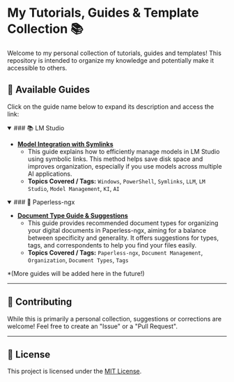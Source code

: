 # My Tutorials, Guides & Template Collection 📚

Welcome to my personal collection of tutorials, guides and templates! This repository is intended to organize my knowledge and potentially make it accessible to others.

## 📙 Available Guides

Click on the guide name below to expand its description and access the link:

<details open>
<summary>### 📚 LM Studio</summary>

*   [**Model Integration with Symlinks**](./guides/LM-Studio/LM-Studio-LLM-symlinks/README.md)
    *   This guide explains how to efficiently manage models in LM Studio using symbolic links. This method helps save disk space and improves organization, especially if you use models across multiple AI applications.
    *   **Topics Covered / Tags:** `Windows`, `PowerShell`, `Symlinks`, `LLM`, `LM Studio`, `Model Management`, `KI`, `AI`
</details>

<details open>
<summary>### 🍃 Paperless-ngx</summary>

*   [**Document Type Guide & Suggestions**](./guides/Paperless-ngx/Paperless-ngx_document_types/README.md)
    *   This guide provides recommended document types for organizing your digital documents in Paperless-ngx, aiming for a balance between specificity and generality. It offers suggestions for types, tags, and correspondents to help you find your files easily.
    *   **Topics Covered / Tags:** `Paperless-ngx`, `Document Management`, `Organization`, `Document Types`, `Tags`
</details>

\*(More guides will be added here in the future!)

---

## 🤝 Contributing

While this is primarily a personal collection, suggestions or corrections are welcome! Feel free to create an "Issue" or a "Pull Request".

---

## 📜 License

This project is licensed under the [MIT License](./LICENSE).